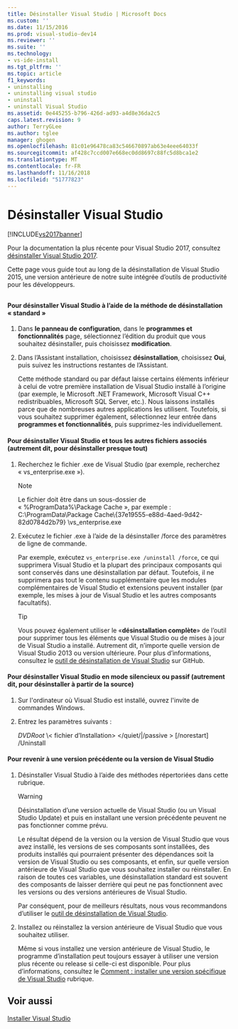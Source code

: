 ```yaml
---
title: Désinstaller Visual Studio | Microsoft Docs
ms.custom: ''
ms.date: 11/15/2016
ms.prod: visual-studio-dev14
ms.reviewer: ''
ms.suite: ''
ms.technology:
- vs-ide-install
ms.tgt_pltfrm: ''
ms.topic: article
f1_keywords:
- uninstalling
- uninstalling visual studio
- uninstall
- uninstall Visual Studio
ms.assetid: 0e445255-b796-426d-ad93-a4d8e36da2c5
caps.latest.revision: 9
author: TerryGLee
ms.author: tglee
manager: ghogen
ms.openlocfilehash: 81c01e96478ca83c546670897ab63e4eee64033f
ms.sourcegitcommit: af428c7ccd007e668ec0dd8697c88fc5d8bca1e2
ms.translationtype: MT
ms.contentlocale: fr-FR
ms.lasthandoff: 11/16/2018
ms.locfileid: "51777823"
---
```

# <a name="uninstall-visual-studio"></a>Désinstaller Visual Studio
[!INCLUDE[vs2017banner](../includes/vs2017banner.md)]

Pour la documentation la plus récente pour Visual Studio 2017, consultez [désinstaller Visual Studio 2017](https://docs.microsoft.com/visualstudio/install/uninstall-visual-studio).

Cette page vous guide tout au long de la désinstallation de Visual Studio 2015, une version antérieure de notre suite intégrée d’outils de productivité pour les développeurs.  
  
##  <a name="uninstalling"></a>   
#### <a name="to-uninstall-visual-studio-by-using-the-standard-uninstallation-method"></a>Pour désinstaller Visual Studio à l’aide de la méthode de désinstallation « standard »  
  
1. Dans **le panneau de configuration**, dans le **programmes et fonctionnalités** page, sélectionnez l’édition du produit que vous souhaitez désinstaller, puis choisissez **modification**.  
  
2. Dans l’Assistant installation, choisissez **désinstallation**, choisissez **Oui**, puis suivez les instructions restantes de l’Assistant.  
  
   Cette méthode standard ou par défaut laisse certains éléments inférieur à celui de votre première installation de Visual Studio installé à l’origine (par exemple, le Microsoft .NET Framework, Microsoft Visual C++ redistribuables, Microsoft SQL Server, etc.).   Nous laissons installés parce que de nombreuses autres applications les utilisent. Toutefois, si vous souhaitez supprimer également, sélectionnez leur entrée dans **programmes et fonctionnalités**, puis supprimez-les individuellement.  
  
#### <a name="to-uninstall-visual-studio-and-all-other-related-files-that-is-to-uninstall-almost-everything"></a>Pour désinstaller Visual Studio et tous les autres fichiers associés (autrement dit, pour désinstaller presque tout)  
  
1.  Recherchez le fichier .exe de Visual Studio (par exemple, recherchez « vs_enterprise.exe »).  
  
    > [!NOTE]
    >  Le fichier doit être dans un sous-dossier de « %ProgramData%\Package Cache », par exemple : C:\ProgramData\Package Cache\\{37e19555-e88d-4aed-9d42-82d0784d2b79} \vs_enterprise.exe  
  
2.  Exécutez le fichier .exe à l’aide de la désinstaller /force des paramètres de ligne de commande.  
  
     Par exemple, exécutez ```vs_enterprise.exe /uninstall /force```, ce qui supprimera Visual Studio et la plupart des principaux composants qui sont conservés dans une désinstallation par défaut. Toutefois, il ne supprimera pas tout le contenu supplémentaire que les modules complémentaires de Visual Studio et extensions peuvent installer (par exemple, les mises à jour de Visual Studio et les autres composants facultatifs).  
  
    > [!TIP]
    > Vous pouvez également utiliser le «**désinstallation complète**» de l’outil pour supprimer tous les éléments que Visual Studio ou de mises à jour de Visual Studio a installé. Autrement dit, n’importe quelle version de Visual Studio 2013 ou version ultérieure. Pour plus d’informations, consultez le [outil de désinstallation de Visual Studio](https://github.com/Microsoft/VisualStudioUninstaller/releases) sur GitHub.  
  
#### <a name="to-uninstall-visual-studio-in-silent-or-passive-modes-that-is-to-uninstall-from-source"></a>Pour désinstaller Visual Studio en mode silencieux ou passif (autrement dit, pour désinstaller à partir de la source)  
  
1.  Sur l'ordinateur où Visual Studio est installé, ouvrez l'invite de commandes Windows.  
  
2.  Entrez les paramètres suivants :  
  
     *DVDRoot* \\< fichier d’Installation\> \</quiet/&#124;/passive > [/norestart] /Uninstall  
  
#### <a name="to-roll-back-to-a-previous-version-or-release-of--visual-studio"></a>Pour revenir à une version précédente ou la version de Visual Studio  
  
1. Désinstaller Visual Studio à l’aide des méthodes répertoriées dans cette rubrique.  
  
   > [!WARNING]
   >  Désinstallation d’une version actuelle de Visual Studio (ou un Visual Studio Update) et puis en installant une version précédente peuvent ne pas fonctionner comme prévu.  
   >   
   >  Le résultat dépend de la version ou la version de Visual Studio que vous avez installé, les versions de ses composants sont installées, des produits installés qui pourraient présenter des dépendances soit la version de Visual Studio ou ses composants, et enfin, sur quelle version antérieure de Visual Studio que vous souhaitez installer ou réinstaller.  En raison de toutes ces variables, une désinstallation standard est souvent des composants de laisser derrière qui peut ne pas fonctionnent avec les versions ou des versions antérieures de Visual Studio.  
   >   
   >  Par conséquent, pour de meilleurs résultats, nous vous recommandons d’utiliser le [outil de désinstallation de Visual Studio](https://github.com/Microsoft/VisualStudioUninstaller/releases).  
  
2. Installez ou réinstallez la version antérieure de Visual Studio que vous souhaitez utiliser.  
  
   Même si vous installez une version antérieure de Visual Studio, le programme d’installation peut toujours essayer à utiliser une version plus récente ou release si celle-ci est disponible. Pour plus d’informations, consultez le [Comment : installer une version spécifique de Visual Studio](../install/how-to-install-a-specific-release-of-visual-studio.md) rubrique.  
  
## <a name="see-also"></a>Voir aussi  
 [Installer Visual Studio](https://msdn.microsoft.com/library/e2h7fzkw.aspx)